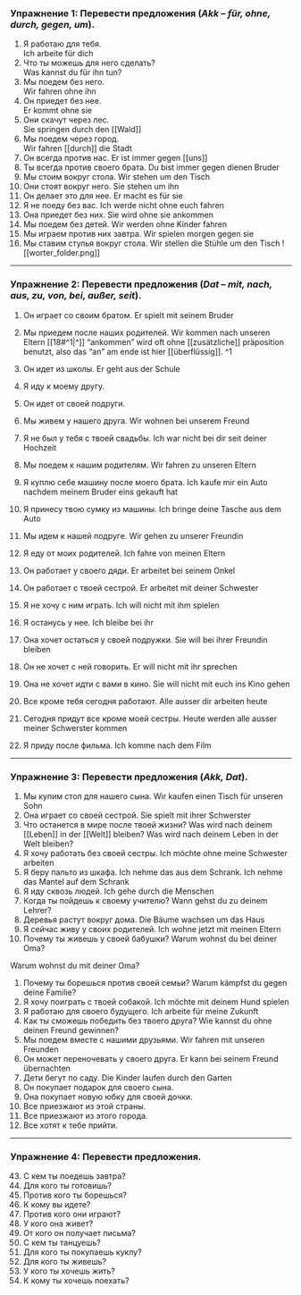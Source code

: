 ### Упражнение 1: Перевести предложения (*Akk – für, ohne, durch, gegen, um*).

1. Я работаю для тебя.  
Ich arbeite für dich
2. Что ты можешь для него сделать?  
Was kannst du für ihn tun?
3. Мы поедем без него.  
Wir fahren ohne ihn 
4. Он приедет без нее.  
Er kommt ohne sie
5. Они скачут через лес.  
Sie springen durch den [[Wald]] 
6. Мы поедем через город.  
Wir fahren [[durch]] die Stadt 
7. Он всегда против нас.  Er ist immer gegen [[uns]]
8. Ты всегда против своего брата.  Du bist immer gegen dienen Bruder 
9. Мы стоим вокруг стола.  Wir stehen um den Tisch
10. Они стоят вокруг него.  Sie stehen um ihn 
11. Он делает это для нее.  Er macht es für sie 
12. Я не поеду без вас.  Ich werde nicht ohne euch fahren
13. Она приедет без них.  Sie wird ohne sie ankommen
14. Мы поедем без детей.  Wir werden ohne Kinder fahren
15. Мы играем против них завтра.  Wir spielen morgen gegen sie 
16. Мы ставим стулья вокруг стола.  Wir stellen die Stühle um den Tisch 
![[worter_folder.png]]

---

### Упражнение 2: Перевести предложения (*Dat – mit, nach, aus, zu, von, bei, außer, seit*).

1. Он играет со своим братом.  Er spielt mit seinem Bruder
2. Мы приедем после наших родителей. Wir kommen nach unseren Eltern
[[18#^1|^]] “ankommen” wird oft ohne [[zusätzliche]] präposition benutzt, also das “an” am ende ist hier [[überflüssig]]. ^1

1. Он идет из школы.  Er geht aus der Schule
2. Я иду к моему другу.  
3. Он идет от своей подруги.  
4. Мы живем у нашего друга.  Wir wohnen bei unserem Freund 
5. Я не был у тебя с твоей свадьбы.  Ich war nicht bei dir seit deiner Hochzeit
6. Мы поедем к нашим родителям. Wir fahren zu unseren Eltern
7. Я куплю себе машину после моего брата. Ich kaufe mir ein Auto nachdem meinem Bruder eins gekauft hat 
8. Я принесу твою сумку из машины.  Ich bringe deine Tasche aus dem Auto
9. Мы идем к нашей подруге. Wir gehen zu unserer Freundin
10. Я еду от моих родителей.  Ich fahre von meinen Eltern
11. Он работает у своего дяди.  Er arbeitet bei seinem Onkel
12. Он работает с твоей сестрой.  Er arbeitet mit deiner Schwester 
13. Я не хочу с ним играть.  Ich will nicht mit ihm spielen
14. Я останусь у нее.  Ich bleibe bei ihr
15. Она хочет остаться у своей подружки.  Sie will bei ihrer Freundin bleiben
16. Он не хочет с ней говорить.  Er will nicht mit ihr sprechen
17. Она не хочет идти с вами в кино.  Sie will nicht mit euch ins Kino gehen
18. Все кроме тебя сегодня работают.  Alle ausser dir arbeiten heute
19. Сегодня придут все кроме моей сестры.  Heute werden alle ausser meiner Schwerster kommen
20. Я приду после фильма. 
 Ich komme nach dem Film

---

### Упражнение 3: Перевести предложения (*Akk, Dat*).

1. Мы купим стол для нашего сына.  Wir kaufen einen Tisch für unseren Sohn
2. Она играет со своей сестрой. Sie spielt mit ihrer Schwerster 
3. Что останется в мире после твоей жизни?
Was wird nach deinem [[Leben]] in der [[Welt]] bleiben?
Was wird nach deinem Leben in der Welt bleiben?
1. Я хочу работать без своей сестры.  Ich möchte ohne meine Schwester arbeiten  
2. Я беру пальто из шкафа.
Ich nehme das aus dem Schrank.
  Ich nehme das Mantel auf dem Schrank 
1. Я иду сквозь людей.  Ich gehe durch die Menschen 
2. Когда ты пойдешь к своему учителю?
  Wann gehst du zu deinem Lehrer? 
3. Деревья растут вокруг дома.  Die Bäume wachsen um das Haus 
4. Я сейчас живу у своих родителей.  Ich wohne jetzt mit meinen Eltern 
5. Почему ты живешь у своей бабушки?
Warum wohnst du bei deiner Oma?

  Warum wohnst du mit deiner Oma?
1. Почему ты борешься против своей семьи?  Warum kämpfst du gegen deine Familie?   
2. Я хочу поиграть с твоей собакой.  Ich möchte mit deinem Hund spielen
3. Я работаю для своего будущего.  Ich arbeite für meine Zukunft 
4. Как ты сможешь победить без твоего друга?  Wie kannst du ohne deinen Freund gewinnen? 
5. Мы поедем вместе с нашими друзьями.  Wir fahren mit unseren Freunden 
6. Он может переночевать у своего друга.  Er kann bei seinem Freund übernachten 
7. Дети бегут по саду.  Die Kinder laufen durch den Garten 
8. Он покупает подарок для своего сына.  
9. Она покупает новую юбку для своей дочки.  
10. Все приезжают из этой страны.  
11. Все приезжают из этого города.  
12. Все хотят к тебе прийти.  

---

### Упражнение 4: Перевести предложения.

43. С кем ты поедешь завтра?  
44. Для кого ты готовишь?  
45. Против кого ты борешься?  
46. К кому вы идете?  
47. Против кого они играют?  
48. У кого она живет?  
49. От кого он получает письма?  
50. С кем ты танцуешь?  
51. Для кого ты покупаешь куклу?  
52. Для кого ты живешь?  
53. У кого ты хочешь жить?  
54. К кому ты хочешь поехать?  